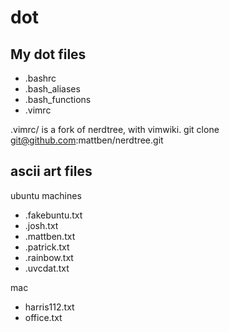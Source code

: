dot
===

My dot files
---
* .bashrc
* .bash_aliases
* .bash_functions
* .vimrc

.vimrc/ is a fork of nerdtree, with vimwiki.
git clone git@github.com:mattben/nerdtree.git  

ascii art files
---
ubuntu machines
* .fakebuntu.txt
* .josh.txt
* .mattben.txt
* .patrick.txt
* .rainbow.txt
* .uvcdat.txt

mac
* harris112.txt
* office.txt
